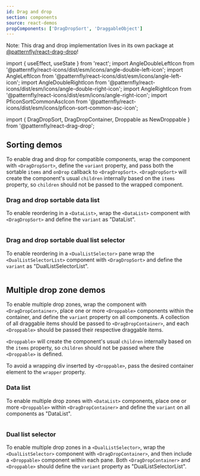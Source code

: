 ```yaml
---
id: Drag and drop
section: components
source: react-demos
propComponents: ['DragDropSort', 'DraggableObject']
---
```


Note: This drag and drop implementation lives in its own package at [@patternfly/react-drag-drop](https://www.npmjs.com/package/@patternfly/react-drag-drop)!

import { useEffect, useState } from 'react';
import AngleDoubleLeftIcon from '@patternfly/react-icons/dist/esm/icons/angle-double-left-icon';
import AngleLeftIcon from '@patternfly/react-icons/dist/esm/icons/angle-left-icon';
import AngleDoubleRightIcon from '@patternfly/react-icons/dist/esm/icons/angle-double-right-icon';
import AngleRightIcon from '@patternfly/react-icons/dist/esm/icons/angle-right-icon';
import PficonSortCommonAscIcon from '@patternfly/react-icons/dist/esm/icons/pficon-sort-common-asc-icon';

import { DragDropSort, DragDropContainer, Droppable as NewDroppable } from '@patternfly/react-drag-drop';

## Sorting demos

To enable drag and drop for compatible components, wrap the component with `<DragDropSort>`, define the `variant` property, and pass both the sortable `items` and `onDrop` callback to `<DragDropSort>`. `<DragDropSort>` will create the component's usual `children` internally based on the `items` property, so `children` should not be passed to the wrapped component.

### Drag and drop sortable data list

To enable reordering in a `<DataList>`, wrap the `<DataList>` component with `<DragDropSort>` and define the `variant` as "DataList".

```ts file="./DataListDraggable.tsx"

```

### Drag and drop sortable dual list selector

To enable reordering in a `<DualListSelector>` pane wrap the `<DualListSelectorList>` component with `<DragDropSort>` and define the `variant` as "DualListSelectorList".

```ts file="./DualListSelectorDraggable.tsx"

```

## Multiple drop zone demos

To enable multiple drop zones, wrap the component with `<DragDropContainer>`, place one or more `<Droppable>` components within the container, and define the `variant` property on all components. A collection of all draggable items should be passed to `<DragDropContainer>`, and each `<Droppable>` should be passed their respective draggable items.

`<Droppable>` will create the component's usual `children` internally based on the `items` property, so `children` should not be passed where the `<Droppable>` is defined.

To avoid a wrapping div inserted by `<Droppable>`, pass the desired container element to the `wrapper` property.

### Data list

To enable multiple drop zones with `<DataList>` components, place one or more `<Droppable>` within `<DragDropContainer>` and define the `variant` on all components as "DataList".

```ts file="./DragDropContainerDataList.tsx"

```

### Dual list selector

To enable multiple drop zones in a `<DualListSelector>`, wrap the `<DualListSelector>` component with `<DragDropContainer>`, and then include a `<Droppable>` component within each pane. Both `<DragDropContainer>` and `<Droppable>` should define the `variant` property as "DualListSelectorList".

```ts file="./DragDropContainerDualListSelector.tsx"

```
